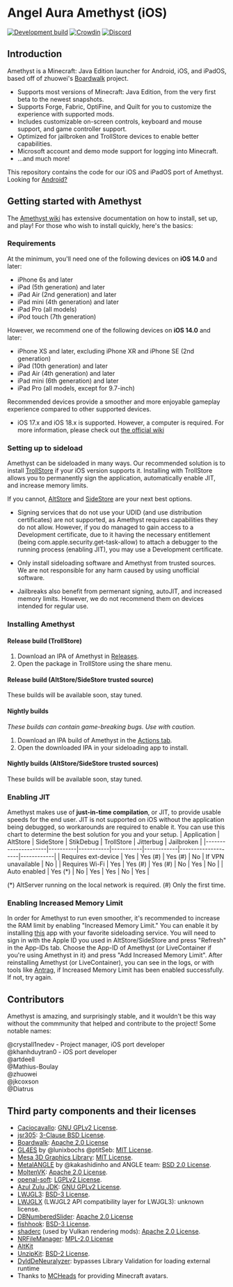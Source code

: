 # Angel Aura Amethyst (iOS)
[![Development build](https://github.com/AngelAuraMC/Amethyst-iOS/actions/workflows/development.yml/badge.svg?branch=main)](https://github.com/AngelAuraMC/Amethyst-iOS/actions/workflows/development.yml)
[![Crowdin](https://badges.crowdin.net/angelauramc/localized.svg)](https://crowdin.com/project/angelauramc)
[![Discord](https://img.shields.io/discord/724163890803638273.svg?label=&logo=discord&logoColor=ffffff&color=7389D8&labelColor=6A7EC2)](https://discord.gg/5ptqkyZxEy)



## Introduction
Amethyst is a Minecraft: Java Edition launcher for Android, iOS, and iPadOS, based off of zhuowei's [Boardwalk](https://github.com/zhuowei/Boardwalk) project.
* Supports most versions of Minecraft: Java Edition, from the very first beta to the newest snapshots.
* Supports Forge, Fabric, OptiFine, and Quilt for you to customize the experience with supported mods.
* Includes customizable on-screen controls, keyboard and mouse support, and game controller support.
* Optimized for jailbroken and TrollStore devices to enable better capabilities.
* Microsoft account and demo mode support for logging into Minecraft.
* ...and much more!

This repository contains the code for our iOS and iPadOS port of Amethyst. Looking for [Android?](https://github.com/AngelAuraMC/Amethyst-Android)

## Getting started with Amethyst
The [Amethyst wiki](https://wiki.angelauramc.dev/wiki/getting_started/INSTALL.html#ios) has extensive documentation on how to install, set up, and play! For those who wish to install quickly, here's the basics:

### Requirements
At the minimum, you'll need one of the following devices on **iOS 14.0** and later:
- iPhone 6s and later
- iPad (5th generation) and later
- iPad Air (2nd generation) and later
- iPad mini (4th generation) and later
- iPad Pro (all models)
- iPod touch (7th generation)

However, we recommend one of the following devices on **iOS 14.0** and later:
- iPhone XS and later, excluding iPhone XR and iPhone SE (2nd generation)
- iPad (10th generation) and later
- iPad Air (4th generation) and later
- iPad mini (6th generation) and later
- iPad Pro (all models, except for 9.7-inch)

Recommended devices provide a smoother and more enjoyable gameplay experience compared to other supported devices.
- iOS 17.x and iOS 18.x is supported. However, a computer is required. For more information, please check out [the official wiki](https://wiki.angelauramc.dev/wiki/faq/ios/JIT.html#what-are-the-methods-to-enable-jit)

### Setting up to sideload
Amethyst can be sideloaded in many ways. Our recommended solution is to install [TrollStore](https://github.com/opa334/TrollStore) if your iOS version supports it. Installing with TrollStore allows you to permanently sign the application, automatically enable JIT, and increase memory limits.

If you cannot, [AltStore](https://altstore.io) and [SideStore](https://sidestore.io) are your next best options.
- Signing services that do not use your UDID (and use distribution certificates) are not supported, as Amethyst requires capabilities they do not allow. However, if you do managed to gain access to a Development certificate, due to it having the necessary entitlement (being com.apple.security.get-task-allow) to attach a debugger to the running process (enabling JIT), you may use a Development certificate.
  
- Only install sideloading software and Amethyst from trusted sources. We are not responsible for any harm caused by using unofficial software.
- Jailbreaks also benefit from permenant signing, autoJIT, and increased memory limits. However, we do not recommend them on devices intended for regular use.

### Installing Amethyst
#### Release build (TrollStore)
1. Download an IPA of Amethyst in [Releases](https://github.com/AngelAuraMC/Amethyst-iOS/releases).
2. Open the package in TrollStore using the share menu.

#### Release build (AltStore/SideStore trusted source)
These builds will be available soon, stay tuned.

#### Nightly builds
*These builds can contain game-breaking bugs. Use with caution.*
1. Download an IPA build of Amethyst in the [Actions tab](https://github.com/AngelAuraMC/Amethyst-iOS/actions).
2. Open the downloaded IPA in your sideloading app to install.

#### Nightly builds (AltStore/SideStore trusted sources)
These builds will be available soon, stay tuned.

### Enabling JIT
Amethyst makes use of **just-in-time compilation**, or JIT, to provide usable speeds for the end user. JIT is not supported on iOS without the application being debugged, so workarounds are required to enable it. You can use this chart to determine the best solution for you and your setup.
| Application         | AltStore | SideStore | StikDebug | TrollStore | Jitterbug          | Jailbroken |
|---------------------|----------|-----------|-----------|------------|--------------------|------------|
| Requires ext-device | Yes      | Yes (#)   | Yes (#)   | No         | If VPN unavailable | No         |
| Requires Wi-Fi      | Yes      | Yes (#)   | Yes (#)   | No         | Yes                | No         |
| Auto enabled        | Yes (*)  | No        | Yes       | Yes        | No                 | Yes        |

(*) AltServer running on the local network is required.
(#) Only the first time.

### Enabling Increased Memory Limit
In order for Amethyst to run even smoother, it's recommended to increase the RAM limit by enabling "Increased Memory Limit." You can enable it by installing [this](https://github.com/hugeBlack/GetMoreRam/releases/download/nightly/Entitlement.ipa) app with your favorite sideloading service. You will need to sign in with the Apple ID you used in AltStore/SideStore and press "Refresh" in the App-IDs tab. Choose the App-ID of Amethyst (or LiveContainer if you're using Amethyst in it) and press "Add Increased Memory Limit". After reinstalling Amethyst (or LiveContainer), you can see in the logs, or with tools like [Antrag](https://apps.apple.com/app/antrag/id6747074491), if Increased Memory Limit has been enabled successfully. If not, try again.

## Contributors
Amethyst is amazing, and surprisingly stable, and it wouldn't be this way without the commmunity that helped and contribute to the project! Some notable names:

@crystall1nedev - Project manager, iOS port developer  
@khanhduytran0 - iOS port developer  
@artdeell  
@Mathius-Boulay  
@zhuowei  
@jkcoxson   
@Diatrus 

## Third party components and their licenses
- [Caciocavallo](https://github.com/PojavLauncherTeam/caciocavallo): [GNU GPLv2 License](https://github.com/PojavLauncherTeam/caciocavallo/blob/master/LICENSE).
- [jsr305](https://code.google.com/p/jsr-305): [3-Clause BSD License](http://opensource.org/licenses/BSD-3-Clause).
- [Boardwalk](https://github.com/zhuowei/Boardwalk): [Apache 2.0 License](https://github.com/zhuowei/Boardwalk/blob/master/LICENSE) 
- [GL4ES](https://github.com/ptitSeb/gl4es) by @lunixbochs @ptitSeb: [MIT License](https://github.com/ptitSeb/gl4es/blob/master/LICENSE).
- [Mesa 3D Graphics Library](https://gitlab.freedesktop.org/mesa/mesa): [MIT License](https://docs.mesa3d.org/license.html).
- [MetalANGLE](https://github.com/khanhduytran0/metalangle) by @kakashidinho and ANGLE team: [BSD 2.0 License](https://github.com/kakashidinho/metalangle/blob/master/LICENSE).
- [MoltenVK](https://github.com/KhronosGroup/MoltenVK): [Apache 2.0 License](https://github.com/KhronosGroup/MoltenVK/blob/master/LICENSE).
- [openal-soft](https://github.com/kcat/openal-soft): [LGPLv2 License](https://github.com/kcat/openal-soft/blob/master/COPYING).
- [Azul Zulu JDK](https://www.azul.com/downloads/?package=jdk): [GNU GPLv2 License](https://openjdk.java.net/legal/gplv2+ce.html).
- [LWJGL3](https://github.com/PojavLauncherTeam/lwjgl3): [BSD-3 License](https://github.com/LWJGL/lwjgl3/blob/master/LICENSE.md).
- [LWJGLX](https://github.com/PojavLauncherTeam/lwjglx) (LWJGL2 API compatibility layer for LWJGL3): unknown license.
- [DBNumberedSlider](https://github.com/khanhduytran0/DBNumberedSlider): [Apache 2.0 License](https://github.com/immago/DBNumberedSlider/blob/master/LICENSE)
- [fishhook](https://github.com/khanhduytran0/fishhook): [BSD-3 License](https://github.com/facebook/fishhook/blob/main/LICENSE).
- [shaderc](https://github.com/khanhduytran0/shaderc) (used by Vulkan rendering mods): [Apache 2.0 License](https://github.com/google/shaderc/blob/main/LICENSE).
- [NRFileManager](https://github.com/mozilla-mobile/firefox-ios/tree/b2f89ac40835c5988a1a3eb642982544e00f0f90/ThirdParty/NRFileManager): [MPL-2.0 License](https://www.mozilla.org/en-US/MPL/2.0)
- [AltKit](https://github.com/rileytestut/AltKit)
- [UnzipKit](https://github.com/abbeycode/UnzipKit): [BSD-2 License](https://github.com/abbeycode/UnzipKit/blob/master/LICENSE).
- [DyldDeNeuralyzer](https://github.com/xpn/DyldDeNeuralyzer): bypasses Library Validation for loading external runtime
- Thanks to [MCHeads](https://mc-heads.net) for providing Minecraft avatars.
